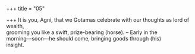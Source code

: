 +++
title = "05"

+++
It is you, Agni, that we Gotamas celebrate with our thoughts as lord of  wealth,  
grooming you like a swift, prize-bearing (horse). – Early in the  
morning—soon—he should come, bringing goods through (his)  
insight.  